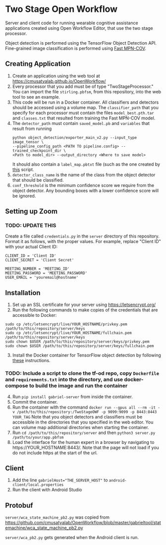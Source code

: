 # Two Stage Open Workflow

Server and client code for running wearable cognitive assistance applications
created using Open Workflow Editor, that use the two stage processor.

Object detection is performed using the TensorFlow Object Detection API.
Fine-grained image classification is performed using
[Fast MPN-COV](https://github.com/akindofyoga/fast-MPN-COV).

## Creating Application

1. Create an application using the web tool at
   https://cmusatyalab.github.io/OpenWorkflow/
2. Every processor that you add must be of type "TwoStageProcessor." You can
   import the file `stirling.pbfsm`, from this repository, into the web tool to
   see an example.
3. This code will be run in a Docker container. All classifiers and detectors
   should be accessed using a volume map. The `classifier_path` that you specify
   for each processor must contain the files `model_best.pth.tar` and
   `classes.txt` that resulted from training the Fast MPN-COV model.
4. The `detector_path` must contain `saved_model.pb` and `variables` that result
   from running
   ```
   python object_detection/exporter_main_v2.py --input_type image_tensor \
   --pipeline_config_path <PATH TO pipeline.config> --trained_checkpoint_dir \
   <Path to model_dir> --output_directory <Where to save model>
   ```
   It should also contain a `label_map.pbtxt` file (such as the one created by
   [this](https://github.com/cmusatyalab/tfrecord-scripts/blob/master/merge_tfrecords.py)
   script.
5. `detector_class_name` is the name of the class from the object detector that
   should be classified.
6. `conf_threshold` is the minimum confidence score we require from the object
   detector. Any bounding boxes with a lower confidence score will be ignored.

## Setting up Zoom

### TODO: UPDATE THIS

Create a file called `credentials.py` in the `server` directory of this
repository. Format it as follows, with the proper values. For example,
replace "Client ID" with your actual Client ID:
```
CLIENT_ID = 'Client ID'
CLIENT_SECRET = 'Client Secret'

MEETING_NUMBER = 'MEETING_ID'
MEETING_PASSWORD = 'MEETING_PASSWORD'
USER_EMAIL = 'youremail@hostname'
```

## Installation

1. Set up an SSL certificate for your server using https://letsencrypt.org/
2. Run the following commands to make copies of the credentials that are
   accessible to Docker:
```
sudo cp /etc/letsencrypt/live/YOUR_HOSTNAME/privkey.pem /path/to/this/repository/server/keys
sudo cp /etc/letsencrypt/live/YOUR_HOSTNAME/fullchain.pem /path/to/this/repository/server/keys
sudo chown $USER /path/to/this/repository/server/keys/privkey.pem
sudo chown $USER /path/to/this/repository/server/keys/fullchain.pem
```
3. Install the Docker container for TensorFlow object detection by following
   [these](https://github.com/tensorflow/models/blob/master/research/object_detection/g3doc/tf2.md#docker-installation)
   instructions.

### TODO: Include a script to clone the tf-od repo, copy `Dockerfile` and `requirements.txt` into the directory, and use docker-compose to build the image and run the container
 
4. Run `pip install gabriel-server` from inside the container.
5. Commit the container.
4. Run the container with the command `docker run --gpus all --rm -it -v /path/to/this/repository:/TwoStageOWF -p 9099:9099 -p 8443:8443 YOUR_TAG`
   Note that you object detectors and classifiers must be accessible in the
   directories that you specified in the web editor. You can volume map
   additional directories when starting the container.
5. Run `cd /path/to/this/repository/server` and then
   `python3 server.py /path/to/your/app.pbfsm`
6. Load the interface for the human expert in a browser by navigating to
   https://YOUR\_HOSTNAME:8443/. Note that the page will not load if you do not
   include https at the start of the url.

## Client

1. Add the line `gabrielHost="THE_SERVER_HOST"` to
   `android-client/local.properties`
2. Run the client with Android Studio

## Protobuf

`server/wca_state_machine_pb2.py` was copied from
<https://github.com/cmusatyalab/OpenWorkflow/blob/master/gabrieltool/statemachine/wca_state_machine_pb2.py>

 `server/wca_pb2.py` gets generated when the Android client is run.
